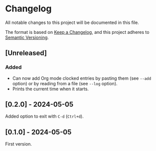 
# Changelog

All notable changes to this project will be documented in this file.

The format is based on [Keep a Changelog](https://keepachangelog.com/en/1.0.0/),
and this project adheres to [Semantic Versioning](https://semver.org/spec/v2.0.0.html).

## [Unreleased]

### Added

- Can now add Org mode clocked entries by pasting them (see `--add` option) or by reading from a file (see `--log` option).
- Prints the current time when it starts.

## [0.2.0] - 2024-05-05

Added option to exit with `C-d` (`Ctrl+d`).

## [0.1.0] - 2024-05-05

First version.
